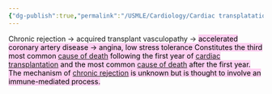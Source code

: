 ```yaml
---
{"dg-publish":true,"permalink":"/USMLE/Cardiology/Cardiac transplatation/","title":"Cardiac transplatation"}
---
```



Chronic rejection → acquired transplant vasculopathy → <mark style="background: #FFB8EBA6;">accelerated coronary artery d</span>isease → angina, low stress tolerance
Constitutes the third most common [cause of death](https://next.amboss.com/us/article/vP0AgT#Zb692c50decafd9d139df081327b5ab4c) following the first year of [cardiac transplantation](https://next.amboss.com/us/article/gn0Fsg#Zbc7285b1274883678a81f574635ca008) and the most common [cause of death](https://next.amboss.com/us/article/vP0AgT#Zb692c50decafd9d139df081327b5ab4c) after the first year. The mechanism of [chronic rejection](https://next.amboss.com/us/article/gn0Fsg#Z356c1b064f73c497eb5f873e20e96493) is unknown but is thought to involve an immune-mediated process. 
